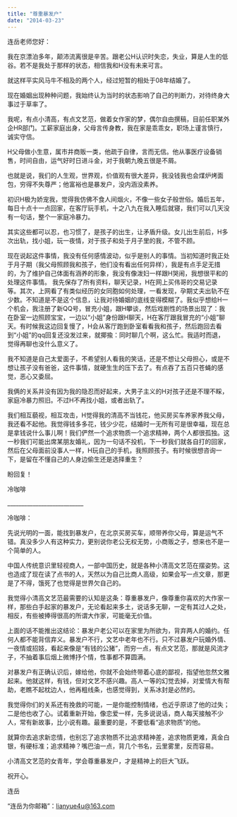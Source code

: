 ```yaml
---
title: "尊重暴发户"
date: "2014-03-23"
---
```


连岳老师您好：

我在京漂泊多年，颠沛流离很是辛苦。跟老公H认识时失恋，失业，算是人生的低谷。若不是我处于那样的状态，相信我和H没有未来可言。 

就这样平实风马牛不相及的两个人，经过短暂的相处于08年结婚了。

现在婚姻出现种种问题，我始终认为当时的状态影响了自己的判断力，对待终身大事过于草率了。

我呢，有点小清高，有点文艺范，做着女作家的梦，偶尔自由撰稿，目前任职某外企HR部门。工薪家庭出身，父母言传身教，我在家是乖乖女，职场上谨言慎行，诚实守信。 

H父母做小生意，属市井商贩一类，他疏于自律，言而无信。他从事医疗设备销售，时间自由，运气好时日进斗金，对于我朝九晚五很是不屑。  

也就是说，我们的人生观，世界观，价值观有很大差异，我没钱我也会煤炉烤面包，穷得不失尊严；他富裕也是暴发户，没内涵没素养。

初识H极为娇宠我，觉得我仿佛不食人间烟火，不像一些女子般世俗。婚后五年，每日十点十一点回家，在客厅玩手机，十之八九在我入睡后就寝，我们可以几天没有一句话，整个一家庭冷暴力。 

其实这些都可以忍，也习惯了，是孩子的出生，让矛盾升级。女儿出生前后，H多次出轨，找小姐，玩一夜情，对于孩子和处于月子里的我，不管不顾。 

现在说起这件事情，我没有任何感情波动，似乎是别人的事情。当初知道时我正处于月子期（我父母照顾我和孩子，他们没有看出任何异样），我是有点手足无措的，为了维护自己体面有涵养的形象，我没有像泼妇一样跟H哭闹，我想很平和的处理这件事情。 我先保存了所有资料，聊天记录，H在网上买伟哥的交易记录等。其次，上网看了有类似经历的女同胞如何处理，一看发现，孕期丈夫出轨不在少数。不知道是不是这个信息，让我对待婚姻的底线变得模糊了。我似乎想给H一个机会，我注册了新QQ号，冒充小姐，跟H攀谈，然后戏剧性的场景出现了：我在卧室一边照顾宝宝，一边以“小姐”身份跟H聊天，H在客厅跟我冒充的“小姐”聊天。有时候我这边回复慢了，H会从客厅跑到卧室看看我和孩子，然后跑回去看到“小姐”的qq回复还没发过来，就揶揄：同时聊几个啊，这么忙。我适时而退，觉得再聊也没什么意义了。

我不知道是自己太爱面子，不希望别人看我的笑话，还是不想让父母担心，或是不想让孩子没有爸爸，这件事情，就硬生生的压下去了。有点吞了五百只苍蝇的感觉，恶心又委屈。

我俩的关系并没有因为我的隐忍而好起来，大男子主义的H对孩子还是不理不睬，家庭冷暴力照旧。不过H不再找小姐，或者出轨了。       

我们相互藐视，相互攻击，H觉得我的清高不当钱花，他买房买车养家养我父母，我还看不起他。我觉得钱多多花，钱少少花，结婚时一无所有可是很幸福，现在总是拿钱说什么事儿啊！我们俨然一个追求物质一个追求精神，两个人都很孤独。这一秒我们可能出席某朋友婚礼，因为一句话不投机，下一秒我们就各自打的回家，然后在父母面前没事人一样，H玩自己的手机，我照顾孩子。有时候很想咨询一下，是留在不懂自己的人身边偷生还是选择重生？      

盼回复！ 

冷咖啡

\_\_\_\_\_\_\_\_\_\_\_\_\_\_\_\_\_\_\_\_\_\_\_\_\_\_\_ 

冷咖啡：

先说光明的一面，能找到暴发户，在北京买房买车，顺带养你父母，算是运气不错。真没多少人有这种实力，更别说你老公无权无势，小商贩之子，想来也不是一个简单的人。 

中国人传统意识里轻视商人，一部中国历史，就是各种小清高文艺范在摆姿势。这也造成了现在读了点书的人，天然以为自己比商人高级，如果会写一点文章，那更是了不得，饿死了也觉得是世界欠自己的。 

我觉得小清高文艺范最需要的认知是这条：尊重暴发户，像尊重你喜欢的大作家一样，那些白手起家的暴发户，无论看起来多土，说话多无聊，一定有其过人之处，相反，有些被捧得很高的所谓大作家，可能毫无价值。

上面的话不能推出这结论：暴发户老公可以在家里为所欲为，背弃两人的婚约。任何人都不能背信弃义。暴发户不行，文艺中老年也不行。只不过暴发户玩婚外情、一夜情或招妓，看起来像是“有钱的公猪”，而穷一点，有点文艺范，那就是风流才子，不抽着事后烟上微博抒个情，性事都不算圆满。

对暴发户有正确认识后，嫁给他，你就不会始终带着心底的鄙视，指望他忽然文雅起来。他就这样，有钱，但对文艺不感兴趣。高人一等的幻觉去掉，对爱情大有帮助，老瞧不起枕边人，他再粗线条，也感觉得到，关系冰封是必然的。

我觉得你们的关系还有挽救的可能，一是你能控制情绪，也近乎原谅了他的过失；二是他也收了心。试着重新开始，像恋爱一样，先多说说话，商人每天接触不少人，常有新故事，比小说有趣。最重要的是，不要低看“追求物质”的他。 

就算你去追求新恋情，也别忘了追求物质不比追求精神差，追求物质更难，真金白银，有硬标准；追求精神？嘴巴油一点，背几个书名，云里雾里，反而容易。

小清高文艺范的女青年，学会尊重暴发户，才是精神上的巨大飞跃。

祝开心。

连岳

“连岳为你邮箱”：lianyue4u@163.com
